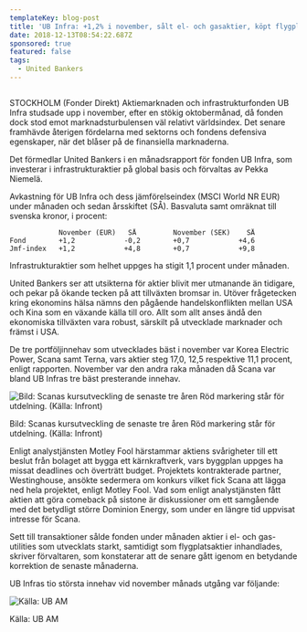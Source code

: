 ```yaml
---
templateKey: blog-post
title: 'UB Infra: +1,2% i november, sålt el- och gasaktier, köpt flygplatsbolag'
date: 2018-12-13T08:54:22.687Z
sponsored: true
featured: false
tags:
  - United Bankers
---
```

![]()

STOCKHOLM (Fonder Direkt) Aktiemarknaden och infrastrukturfonden UB Infra studsade upp i november, efter en stökig oktobermånad, då fonden dock stod emot marknadsturbulensen väl relativt världsindex. Det senare framhävde återigen fördelarna med sektorns och fondens defensiva egenskaper, när det blåser på de finansiella marknaderna.

Det förmedlar United Bankers i en månadsrapport för fonden UB Infra, som investerar i infrastrukturaktier på global basis och förvaltas av Pekka Niemelä.

Avkastning för UB Infra och dess jämförelseindex (MSCI World NR EUR) under månaden och sedan årsskiftet (SÅ). Basvaluta samt omräknat till svenska kronor, i procent:

```
            November (EUR)   SÅ         November (SEK)    SÅ          
Fond        +1,2            -0,2        +0,7            +4,6         
Jmf-index   +1,2            +4,8        +0,7            +9,8         
```

Infrastrukturaktier som helhet uppges ha stigit 1,1 procent under månaden.

United Bankers ser att utsikterna för aktier blivit mer utmanande än tidigare, och pekar på ökande tecken på att tillväxten bromsar in. Utöver frågetecken kring ekonomins hälsa nämns den pågående handelskonflikten mellan USA och Kina som en växande källa till oro. Allt som allt anses ändå den ekonomiska tillväxten vara robust, särskilt på utvecklade marknader och främst i USA.

De tre portföljinnehav som utvecklades bäst i november var Korea Electric Power, Scana samt Terna, vars aktier steg 17,0, 12,5 respektive 11,1 procent, enligt rapporten. November var den andra raka månaden då Scana var bland UB Infras tre bäst presterande innehav.

![Bild: Scanas kursutveckling de senaste tre åren Röd markering står för utdelning. (Källa: Infront)](/img/15.png)

<span class="image-caption">Bild: Scanas kursutveckling de senaste tre åren Röd markering står för utdelning. (Källa: Infront)</span>

Enligt analystjänsten Motley Fool härstammar aktiens svårigheter till ett beslut från bolaget att bygga ett kärnkraftverk, vars byggplan uppges ha missat deadlines och överträtt budget. Projektets kontrakterade partner, Westinghouse, ansökte sedermera om konkurs vilket fick Scana att lägga ned hela projektet, enligt Motley Fool. Vad som enligt analystjänsten fått aktien att göra comeback på sistone är diskussioner om ett samgående med det betydligt större Dominion Energy, som under en längre tid uppvisat intresse för Scana.

Sett till transaktioner sålde fonden under månaden aktier i el- och gas-utilities som utvecklats starkt, samtidigt som flygplatsaktier inhandlades, skriver förvaltaren, som konstaterar att de senare gått igenom en betydande korrektion de senaste månaderna.

UB Infras tio största innehav vid november månads utgång var följande:

![Källa: UB AM](/img/16.png)

<span class="image-caption">Källa: UB AM</span>
